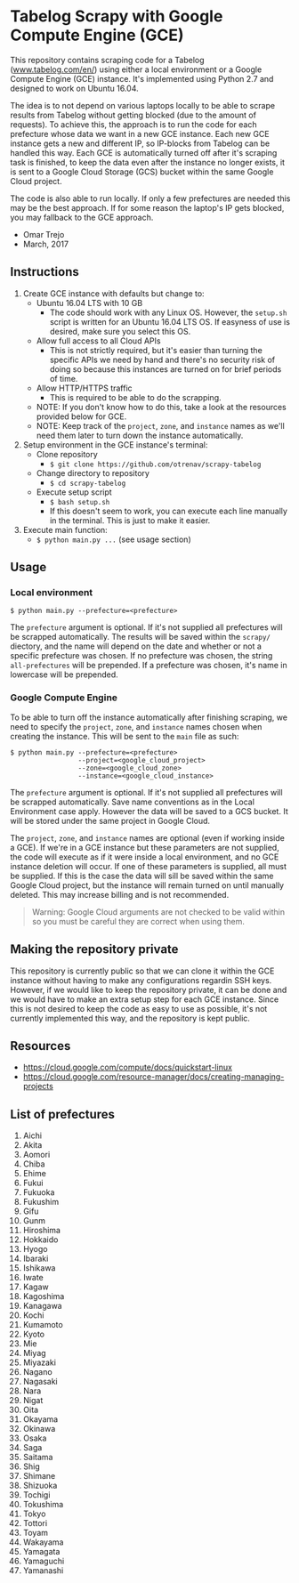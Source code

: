 # Tabelog Scrapy with Google Compute Engine (GCE)

This repository contains scraping code for a Tabelog (www.tabelog.com/en/)
using either a local environment or a Google Compute Engine (GCE) instance. 
It's implemented using Python 2.7 and designed to work on Ubuntu 16.04.

The idea is to not depend on various laptops locally to be able to scrape
results from Tabelog without getting blocked (due to the amount of requests). 
To achieve this, the approach is to run the code for each prefecture whose
data we want in a new GCE instance. Each new GCE instance gets a new and
different IP, so IP-blocks from Tabelog can be handled this way. Each GCE
is automatically turned off after it's scraping task is finished, to keep
the data even after the instance no longer exists, it is sent to a Google
Cloud Storage (GCS) bucket within the same Google Cloud project.

The code is also able to run locally. If only a few prefectures are needed
this may be the best approach. If for some reason the laptop's IP gets
blocked, you may fallback to the GCE approach.

- Omar Trejo
- March, 2017

## Instructions

1. Create GCE instance with defaults but change to:
   - Ubuntu 16.04 LTS with 10 GB
       - The code should work with any Linux OS. However,
         the `setup.sh` script is written for an Ubuntu
         16.04 LTS OS. If easyness of use is desired,
         make sure you select this OS.
   - Allow full access to all Cloud APIs
       - This is not strictly required, but it's easier
         than turning the specific APIs we need by hand
         and there's no security risk of doing so because
         this instances are turned on for brief periods
         of time.
   - Allow HTTP/HTTPS traffic
       - This is required to be able to do the scrapping.
   - NOTE: If you don't know how to do this, take a look
     at the resources provided below for GCE.
   - NOTE: Keep track of the `project`, `zone`, and `instance`
     names as we'll need them later to turn down the instance
     automatically.
2. Setup environment in the GCE instance's terminal:
   - Clone repository
       - `$ git clone https://github.com/otrenav/scrapy-tabelog`
   - Change directory to repository
       - `$ cd scrapy-tabelog`
   - Execute setup script
       - `$ bash setup.sh`
       - If this doesn't seem to work, you can execute each line
         manually in the terminal. This is just to make it easier.
3. Execute main function:
   - `$ python main.py ...` (see usage section)

## Usage

### Local environment

`$ python main.py --prefecture=<prefecture>`

The `prefecture` argument is optional. If it's not supplied all
prefectures will be scrapped automatically. The results will be
saved within the `scrapy/` diectory, and the name will depend
on the date and whether or not a specific prefecture was chosen.
If no prefecture was chosen, the string `all-prefectures` will
be prepended. If a prefecture was chosen, it's name in lowercase
will be prepended.

### Google Compute Engine

To be able to turn off the instance automatically after finishing
scraping, we need to specify the `project`, `zone`, and `instance`
names chosen when creating the instance. This will be sent to the
`main` file as such:

```
$ python main.py --prefecture=<prefecture>
                 --project=<google_cloud_project>
                 --zone=<google_cloud_zone>
                 --instance=<google_cloud_instance>
```

The `prefecture` argument is optional. If it's not supplied all
prefectures will be scrapped automatically. Save name conventions
as in the Local Environment case apply. However the data will be
saved to a GCS bucket. It will be stored under the same project
in Google Cloud.

The `project`, `zone`, and `instance` names are optional (even if
working inside a GCE). If we're in a GCE instance but these parameters
are not supplied, the code will execute as if it were inside a local
environment, and no GCE instance deletion will occur. If one of these
parameters is supplied, all must be supplied. If this is the case
the data will sill be saved within the same Google Cloud project, but
the instance will remain turned on until manually deleted. This may
increase billing and is not recommended.

> Warning: Google Cloud arguments are not checked to be valid
> within so you must be careful they are correct when using them.

## Making the repository private

This repository is currently public so that we can clone it within the
GCE instance without having to make any configurations regardin SSH
keys. However, if we would like to keep the repository private, it can
be done and we would have to make an extra setup step for each GCE
instance. Since this is not desired to keep the code as easy to use
as possible, it's not currently implemented this way, and the repository
is kept public.

## Resources

- https://cloud.google.com/compute/docs/quickstart-linux
- https://cloud.google.com/resource-manager/docs/creating-managing-projects

## List of prefectures

1. Aichi
2. Akita
3. Aomori
4. Chiba
5. Ehime
6. Fukui
7. Fukuoka
8. Fukushim
9. Gifu
10. Gunm
11. Hiroshima
12. Hokkaido
13. Hyogo
14. Ibaraki
15. Ishikawa
16. Iwate
17. Kagaw
18. Kagoshima
19. Kanagawa
20. Kochi
21. Kumamoto
22. Kyoto
23. Mie
24. Miyag
25. Miyazaki
26. Nagano
27. Nagasaki
28. Nara
29. Nigat
30. Oita
31. Okayama
32. Okinawa
33. Osaka
34. Saga
35. Saitama
36. Shig
37. Shimane
38. Shizuoka
39. Tochigi
40. Tokushima
41. Tokyo
42. Tottori
43. Toyam
44. Wakayama
45. Yamagata
46. Yamaguchi
47. Yamanashi
